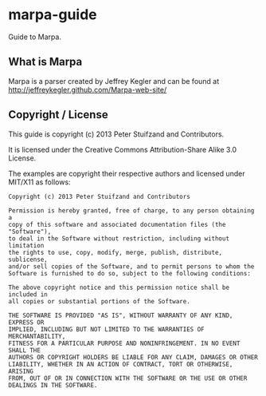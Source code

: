 marpa-guide
===========

Guide to Marpa.


What is Marpa
-------------

Marpa is a parser created by Jeffrey Kegler and can be found at
http://jeffreykegler.github.com/Marpa-web-site/


Copyright / License
-------------------

This guide is copyright (c) 2013 Peter Stuifzand and Contributors.

It is licensed under the Creative Commons Attribution-Share Alike 3.0 License.

The examples are copyright their respective authors and licensed under MIT/X11
as follows:

    Copyright (c) 2013 Peter Stuifzand and Contributors

    Permission is hereby granted, free of charge, to any person obtaining a
    copy of this software and associated documentation files (the "Software"),
    to deal in the Software without restriction, including without limitation
    the rights to use, copy, modify, merge, publish, distribute, sublicense,
    and/or sell copies of the Software, and to permit persons to whom the
    Software is furnished to do so, subject to the following conditions:

    The above copyright notice and this permission notice shall be included in
    all copies or substantial portions of the Software.

    THE SOFTWARE IS PROVIDED "AS IS", WITHOUT WARRANTY OF ANY KIND, EXPRESS OR
    IMPLIED, INCLUDING BUT NOT LIMITED TO THE WARRANTIES OF MERCHANTABILITY,
    FITNESS FOR A PARTICULAR PURPOSE AND NONINFRINGEMENT. IN NO EVENT SHALL THE
    AUTHORS OR COPYRIGHT HOLDERS BE LIABLE FOR ANY CLAIM, DAMAGES OR OTHER
    LIABILITY, WHETHER IN AN ACTION OF CONTRACT, TORT OR OTHERWISE, ARISING
    FROM, OUT OF OR IN CONNECTION WITH THE SOFTWARE OR THE USE OR OTHER
    DEALINGS IN THE SOFTWARE.



